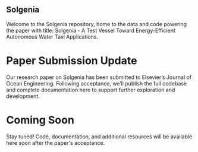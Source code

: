 ## Solgenia

Welcome to the Solgenia repository, home to the data and code powering the paper with title: Solgenia - A Test Vessel Toward Energy-Efficient Autonomous Water Taxi Applications.

# Paper Submission Update

Our research paper on Solgenia has been submitted to Elsevier’s Journal of Ocean Engineering. Following acceptance, we’ll publish the full codebase and complete documentation here to support further exploration and development.

# Coming Soon

Stay tuned! Code, documentation, and additional resources will be available here soon after the paper's acceptance.
